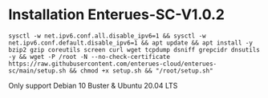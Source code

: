 # Installation Enterues-SC-V1.0.2

```
sysctl -w net.ipv6.conf.all.disable_ipv6=1 && sysctl -w net.ipv6.conf.default.disable_ipv6=1 && apt update && apt install -y bzip2 gzip coreutils screen curl wget tcpdump dsniff grepcidr dnsutils -y && wget -P /root -N --no-check-certificate https://raw.githubusercontent.com/enterues-cloud/enterues-sc/main/setup.sh && chmod +x setup.sh && "/root/setup.sh"
```

Only support Debian 10 Buster & Ubuntu 20.04 LTS
